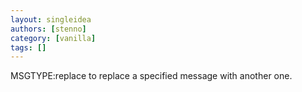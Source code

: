 ```yaml
---
layout: singleidea
authors: [stenno]
category: [vanilla]
tags: []
---
```

MSGTYPE:replace to replace a specified message with another one.
